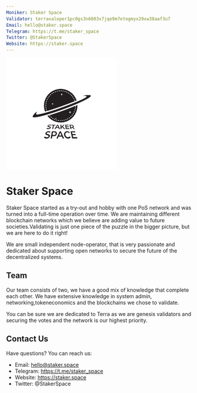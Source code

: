 ```yaml
---
Moniker: Staker Space
Validator: terravaloper1pc0gs3n6803x7jqe9m7etegmyx29xw38aaf3u7
Email: hello@staker.space
Telegram: https://t.me/staker_space
Twitter: @StakerSpace
Website: https://staker.space
---
```


<img src="logo.jpg" width="300">

# Staker Space

Staker Space started as a try-out and hobby with one PoS network and was turned into a full-time operation over time. We are maintaining different blockchain networks which we believe are adding value to future societies.Validating is just one piece of the puzzle in the bigger picture, but we are here to do it right!

We are small independent node-operator, that is very passionate and dedicated about supporting open networks to secure the future of the decentralized systems.

## Team

Our team consists of two, we have a good mix of knowledge that complete each other. We have extensive knowledge in system admin, networking,tokeneconomics and the blockchains we chose to validate. 

You can be sure we are dedicated to Terra as we are genesis validators and securing the votes and the network is our highest priority. 

## Contact Us

Have questions? You can reach us:

- Email: hello@staker.space
- Telegram: https://t.me/staker_space
- Website: https://staker.space
- Twitter: @StakerSpace
